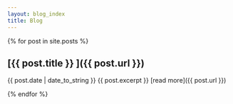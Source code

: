 ```yaml
---
layout: blog_index
title: Blog
---
```

{% for post in site.posts %}

## [{{ post.title }} ]({{ post.url }})
{{ post.date | date_to_string }}
  {{ post.excerpt }}
[read more]({{ post.url }})

{% endfor %}
